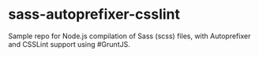 # sass-autoprefixer-csslint

Sample repo for Node.js compilation of Sass (scss) files, with Autoprefixer and CSSLint support using #GruntJS.
